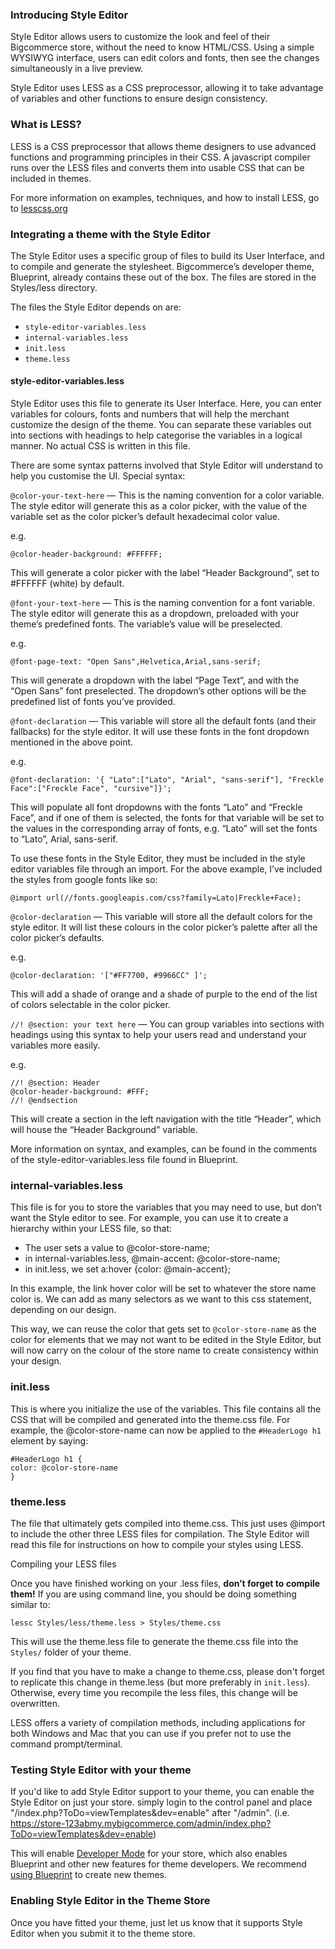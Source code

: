 ### Introducing Style Editor

Style Editor allows users to customize the look and feel of their Bigcommerce store, without the need to know HTML/CSS. Using a simple WYSIWYG interface, users can edit colors and fonts, then see the changes simultaneously in a live preview.

Style Editor uses LESS as a CSS preprocessor, allowing it to take advantage of variables and other functions to ensure design consistency.

### What is LESS?

LESS is a CSS preprocessor that allows theme designers to use advanced functions and programming principles in their CSS. A javascript compiler runs over the LESS files and converts them into usable CSS that can be included in themes.

For more information on examples, techniques, and how to install LESS, go to [lesscss.org](http://lesscss.org/)

### Integrating a theme with the Style Editor

The Style Editor uses a specific group of files to build its User Interface, and to compile and generate the stylesheet. Bigcommerce’s developer theme, Blueprint, already contains these out of the box. The files are stored in the Styles/less directory.

The files the Style Editor depends on are:

*   `style-editor-variables.less`
*   `internal-variables.less`
*   `init.less`
*   `theme.less`

#### style-editor-variables.less

Style Editor uses this file to generate its User Interface. Here, you can enter variables for colours, fonts and numbers that will help the merchant customize the design of the theme. You can separate these variables out into sections with headings to help categorise the variables in a logical manner. No actual CSS is written in this file.

There are some syntax patterns involved that Style Editor will understand to help you customise the UI. Special syntax:

`@color-your-text-here` — This is the naming convention for a color variable. The style editor will generate this as a color picker, with the value of the variable set as the color picker’s default hexadecimal color value.

e.g.

```
@color-header-background: #FFFFFF;
```

This will generate a color picker with the label “Header Background”, set to #FFFFFF (white) by default.

`@font-your-text-here` — This is the naming convention for a font variable. The style editor will generate this as a dropdown, preloaded with your theme’s predefined fonts. The variable’s value will be preselected.

e.g.

```
@font-page-text: "Open Sans",Helvetica,Arial,sans-serif;
```

This will generate a dropdown with the label “Page Text”, and with the “Open Sans” font preselected. The dropdown’s other options will be the predefined list of fonts you’ve provided.

`@font-declaration` — This variable will store all the default fonts (and their fallbacks) for the style editor. It will use these fonts in the font dropdown mentioned in the above point.

e.g.

```
@font-declaration: '{ "Lato":["Lato", "Arial", "sans-serif"], "Freckle Face":["Freckle Face", "cursive"]}';
```

This will populate all font dropdowns with the fonts “Lato” and “Freckle Face”, and if one of them is selected, the fonts for that variable will be set to the values in the corresponding array of fonts, e.g. “Lato” will set the fonts to “Lato”, Arial, sans-serif.

To use these fonts in the Style Editor, they must be included in the style editor variables file through an import. For the above example, I’ve included the styles from google fonts like so:

```
@import url(//fonts.googleapis.com/css?family=Lato|Freckle+Face);
```

`@color-declaration` — This variable will store all the default colors for the style editor. It will list these colours in the color picker’s palette after all the color picker’s defaults.

e.g.

```
@color-declaration: '["#FF7700, #9966CC" ]';
```

This will add a shade of orange and a shade of purple to the end of the list of colors selectable in the color picker.

`//! @section: your text here` — You can group variables into sections with headings using this syntax to help your users read and understand your variables more easily.

e.g.

```
//! @section: Header
@color-header-background: #FFF;
//! @endsection
```

This will create a section in the left navigation with the title “Header”, which will house the “Header Background” variable.

More information on syntax, and examples, can be found in the comments of the style-editor-variables.less file found in Blueprint.

### internal-variables.less

This file is for you to store the variables that you may need to use, but don’t want the Style editor to see. For example, you can use it to create a hierarchy within your LESS file, so that:

*   The user sets a value to @color-store-name;
*   in internal-variables.less, @main-accent: @color-store-name;
*   in init.less, we set a:hover {color: @main-accent};

In this example, the link hover color will be set to whatever the store name color is. We can add as many selectors as we want to this css statement, depending on our design.

This way, we can reuse the color that gets set to `@color-store-name` as the color for elements that we may not want to be edited in the Style Editor, but will now carry on the colour of the store name to create consistency within your design.

### init.less

This is where you initialize the use of the variables. This file contains all the CSS that will be compiled and generated into the theme.css file. For example, the @color-store-name can now be applied to the `#HeaderLogo h1` element by saying:

```
#HeaderLogo h1 {
color: @color-store-name
}
```

### theme.less

The file that ultimately gets compiled into theme.css. This just uses @import to include the other three LESS files for compilation. The Style Editor will read this file for instructions on how to compile your styles using LESS.

Compiling your LESS files

Once you have finished working on your .less files, **don’t forget to compile them!** If you are using command line, you should be doing something similar to:

```
lessc Styles/less/theme.less > Styles/theme.css
```

This will use the theme.less file to generate the theme.css file into the `Styles/` folder of your theme.

If you find that you have to make a change to theme.css, please don't forget to replicate this change in theme.less (but more preferably in `init.less`). Otherwise, every time you recompile the less files, this change will be overwritten.

LESS offers a variety of compilation methods, including applications for both Windows and Mac that you can use if you prefer not to use the command prompt/terminal.

### Testing Style Editor with your theme

If you'd like to add Style Editor support to your theme, you can enable the Style Editor on just your store. simply login to the control panel and place "/index.php?ToDo=viewTemplates&dev=enable" after "/admin".
(i.e. https://store-123abmy.mybigcommerce.com/admin/index.php?ToDo=viewTemplates&dev=enable)

This will enable [Developer Mode](https://developer.bigcommerce.com/themes/blueprint) for your store, which also enables Blueprint and other new features for theme developers. We recommend [using Blueprint](https://developer.bigcommerce.com/themes/blueprint) to create new themes.

### Enabling Style Editor in the Theme Store

Once you have fitted your theme, just let us know that it supports Style Editor when you submit it to the theme store.
